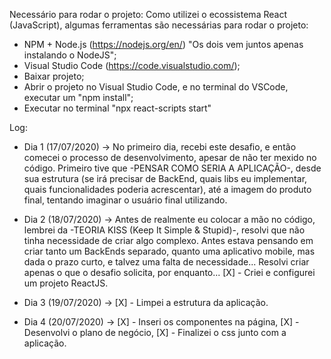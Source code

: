 Necessário para rodar o projeto:
 Como utilizei o ecossistema React (JavaScript), algumas ferramentas são necessárias para rodar o projeto:
 + NPM + Node.js (https://nodejs.org/en/) "Os dois vem juntos apenas instalando o NodeJS"; 
 + Visual Studio Code (https://code.visualstudio.com/);
 + Baixar projeto;
 + Abrir o projeto no Visual Studio Code, e no terminal do VSCode, executar um "npm install";
 + Executar no terminal "npx react-scripts start"


Log:
 + Dia 1 (17/07/2020) -> No primeiro dia, recebi este desafio, e então comecei o processo de desenvolvimento, apesar de não ter mexido no código. Primeiro tive que -PENSAR COMO SERIA A APLICAÇÃO-, desde sua estrutura (se irá precisar de BackEnd, quais libs eu implementar, quais funcionalidades poderia acrescentar), até a imagem do produto final, tentando imaginar o usuário final utilizando.

 + Dia 2 (18/07/2020) -> Antes de realmente eu colocar a mão no código, lembrei da -TEORIA KISS (Keep It Simple & Stupid)-, resolvi que não tinha necessidade de criar algo complexo. Antes estava pensando em criar tanto um BackEnds separado, quanto uma aplicativo mobile, mas dada o prazo curto, e talvez uma falta de necessidade... Resolvi criar apenas o que o desafio solicita, por enquanto...
 [X] - Criei e configurei um projeto ReactJS.

 + Dia 3 (19/07/2020) -> 
 [X] - Limpei a estrutura da aplicação.

 + Dia 4 (20/07/2020) -> 
 [X] - Inseri os componentes na página,
 [X] - Desenvolvi o plano de negócio,
 [X] - Finalizei o css  junto com a aplicação.
